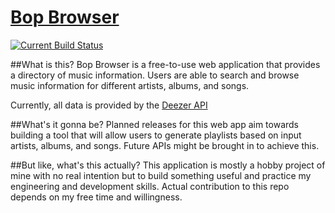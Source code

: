 # [Bop Browser](https://bopbrowser.azurewebsites.net/)
[![Current Build Status](https://github.com/zglossip/bop-browser/actions/workflows/gradle.yml/badge.svg)](https://github.com/zglossip/bop-browser/actions/workflows/gradle.yml)

##What is this?
Bop Browser is a free-to-use web application that provides a directory of music information. Users are able to search and browse music information for different artists, albums, and songs. 

Currently, all data is provided by the [Deezer API](https://developers.deezer.com/)

##What's it gonna be?
Planned releases for this web app aim towards building a tool that will allow users to generate playlists based on input artists, albums, and songs. Future APIs might be brought in to achieve this.

##But like, what's this actually?
This application is mostly a hobby project of mine with no real intention but to build something useful and practice my engineering and development skills. Actual contribution to this repo depends on my free time and willingness.
